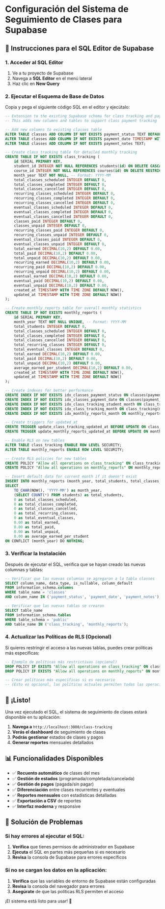 # Configuración del Sistema de Seguimiento de Clases para Supabase

## 🎯 Instrucciones para el SQL Editor de Supabase

### 1. Acceder al SQL Editor
1. Ve a tu proyecto de Supabase
2. Navega a **SQL Editor** en el menú lateral
3. Haz clic en **New Query**

### 2. Ejecutar el Esquema de Base de Datos

Copia y pega el siguiente código SQL en el editor y ejecútalo:

```sql
-- Extension to the existing Supabase schema for class tracking and payment management
-- This adds new columns and tables to support class payment tracking

-- Add new columns to existing classes table
ALTER TABLE classes ADD COLUMN IF NOT EXISTS payment_status TEXT DEFAULT 'unpaid' CHECK (payment_status IN ('unpaid', 'paid'));
ALTER TABLE classes ADD COLUMN IF NOT EXISTS payment_date TIMESTAMP WITH TIME ZONE;
ALTER TABLE classes ADD COLUMN IF NOT EXISTS payment_notes TEXT;

-- Create class_tracking table for detailed monthly tracking
CREATE TABLE IF NOT EXISTS class_tracking (
    id SERIAL PRIMARY KEY,
    student_id INTEGER NOT NULL REFERENCES students(id) ON DELETE CASCADE,
    course_id INTEGER NOT NULL REFERENCES courses(id) ON DELETE RESTRICT,
    month_year TEXT NOT NULL, -- Format: YYYY-MM
    total_classes_scheduled INTEGER DEFAULT 0,
    total_classes_completed INTEGER DEFAULT 0,
    total_classes_cancelled INTEGER DEFAULT 0,
    recurring_classes_scheduled INTEGER DEFAULT 0,
    recurring_classes_completed INTEGER DEFAULT 0,
    recurring_classes_cancelled INTEGER DEFAULT 0,
    eventual_classes_scheduled INTEGER DEFAULT 0,
    eventual_classes_completed INTEGER DEFAULT 0,
    eventual_classes_cancelled INTEGER DEFAULT 0,
    classes_paid INTEGER DEFAULT 0,
    classes_unpaid INTEGER DEFAULT 0,
    recurring_classes_paid INTEGER DEFAULT 0,
    recurring_classes_unpaid INTEGER DEFAULT 0,
    eventual_classes_paid INTEGER DEFAULT 0,
    eventual_classes_unpaid INTEGER DEFAULT 0,
    total_earned DECIMAL(10,2) DEFAULT 0.00,
    total_paid DECIMAL(10,2) DEFAULT 0.00,
    total_unpaid DECIMAL(10,2) DEFAULT 0.00,
    recurring_earned DECIMAL(10,2) DEFAULT 0.00,
    recurring_paid DECIMAL(10,2) DEFAULT 0.00,
    recurring_unpaid DECIMAL(10,2) DEFAULT 0.00,
    eventual_earned DECIMAL(10,2) DEFAULT 0.00,
    eventual_paid DECIMAL(10,2) DEFAULT 0.00,
    eventual_unpaid DECIMAL(10,2) DEFAULT 0.00,
    created_at TIMESTAMP WITH TIME ZONE DEFAULT NOW(),
    updated_at TIMESTAMP WITH TIME ZONE DEFAULT NOW()
);

-- Create monthly_reports table for overall monthly statistics
CREATE TABLE IF NOT EXISTS monthly_reports (
    id SERIAL PRIMARY KEY,
    month_year TEXT NOT NULL UNIQUE, -- Format: YYYY-MM
    total_students INTEGER DEFAULT 0,
    total_classes_scheduled INTEGER DEFAULT 0,
    total_classes_completed INTEGER DEFAULT 0,
    total_classes_cancelled INTEGER DEFAULT 0,
    total_recurring_classes INTEGER DEFAULT 0,
    total_eventual_classes INTEGER DEFAULT 0,
    total_earned DECIMAL(10,2) DEFAULT 0.00,
    total_paid DECIMAL(10,2) DEFAULT 0.00,
    total_unpaid DECIMAL(10,2) DEFAULT 0.00,
    average_earned_per_student DECIMAL(10,2) DEFAULT 0.00,
    created_at TIMESTAMP WITH TIME ZONE DEFAULT NOW(),
    updated_at TIMESTAMP WITH TIME ZONE DEFAULT NOW()
);

-- Create indexes for better performance
CREATE INDEX IF NOT EXISTS idx_classes_payment_status ON classes(payment_status);
CREATE INDEX IF NOT EXISTS idx_classes_payment_date ON classes(payment_date);
CREATE INDEX IF NOT EXISTS idx_class_tracking_student_month ON class_tracking(student_id, month_year);
CREATE INDEX IF NOT EXISTS idx_class_tracking_month ON class_tracking(month_year);
CREATE INDEX IF NOT EXISTS idx_monthly_reports_month ON monthly_reports(month_year);

-- Create triggers for updated_at
CREATE TRIGGER update_class_tracking_updated_at BEFORE UPDATE ON class_tracking FOR EACH ROW EXECUTE FUNCTION update_updated_at_column();
CREATE TRIGGER update_monthly_reports_updated_at BEFORE UPDATE ON monthly_reports FOR EACH ROW EXECUTE FUNCTION update_updated_at_column();

-- Enable RLS on new tables
ALTER TABLE class_tracking ENABLE ROW LEVEL SECURITY;
ALTER TABLE monthly_reports ENABLE ROW LEVEL SECURITY;

-- Create RLS policies for new tables
CREATE POLICY "Allow all operations on class_tracking" ON class_tracking FOR ALL USING (true);
CREATE POLICY "Allow all operations on monthly_reports" ON monthly_reports FOR ALL USING (true);

-- Insert default data for current month if it doesn't exist
INSERT INTO monthly_reports (month_year, total_students, total_classes_scheduled, total_classes_completed, total_classes_cancelled, total_recurring_classes, total_eventual_classes, total_earned, total_paid, total_unpaid, average_earned_per_student)
SELECT 
    TO_CHAR(NOW(), 'YYYY-MM') as month_year,
    (SELECT COUNT(*) FROM students) as total_students,
    0 as total_classes_scheduled,
    0 as total_classes_completed,
    0 as total_classes_cancelled,
    0 as total_recurring_classes,
    0 as total_eventual_classes,
    0.00 as total_earned,
    0.00 as total_paid,
    0.00 as total_unpaid,
    0.00 as average_earned_per_student
ON CONFLICT (month_year) DO NOTHING;
```

### 3. Verificar la Instalación

Después de ejecutar el SQL, verifica que se hayan creado las nuevas columnas y tablas:

```sql
-- Verificar que las nuevas columnas se agregaron a la tabla classes
SELECT column_name, data_type, is_nullable, column_default 
FROM information_schema.columns 
WHERE table_name = 'classes' 
AND column_name IN ('payment_status', 'payment_date', 'payment_notes');

-- Verificar que las nuevas tablas se crearon
SELECT table_name 
FROM information_schema.tables 
WHERE table_schema = 'public' 
AND table_name IN ('class_tracking', 'monthly_reports');
```

### 4. Actualizar las Políticas de RLS (Opcional)

Si quieres restringir el acceso a las nuevas tablas, puedes crear políticas más específicas:

```sql
-- Ejemplo de políticas más restrictivas (opcional)
DROP POLICY IF EXISTS "Allow all operations on class_tracking" ON class_tracking;
DROP POLICY IF EXISTS "Allow all operations on monthly_reports" ON monthly_reports;

-- Crear políticas más específicas si es necesario
-- (Esto es opcional, las políticas actuales permiten todas las operaciones)
```

## 🎉 ¡Listo!

Una vez ejecutado el SQL, el sistema de seguimiento de clases estará disponible en tu aplicación:

1. **Navega a** `http://localhost:3000/class-tracking`
2. **Verás el dashboard** de seguimiento de clases
3. **Podrás gestionar** estados de clases y pagos
4. **Generar reportes** mensuales detallados

## 📊 Funcionalidades Disponibles

- ✅ **Recuento automático** de clases del mes
- ✅ **Gestión de estados** (programada/completada/cancelada)
- ✅ **Gestión de pagos** (pagada/sin pagar)
- ✅ **Diferenciación** entre clases recurrentes y eventuales
- ✅ **Reportes mensuales** con estadísticas detalladas
- ✅ **Exportación a CSV** de reportes
- ✅ **Interfaz moderna** y responsive

## 🔧 Solución de Problemas

### Si hay errores al ejecutar el SQL:
1. **Verifica** que tienes permisos de administrador en Supabase
2. **Ejecuta** el SQL en partes más pequeñas si es necesario
3. **Revisa** la consola de Supabase para errores específicos

### Si no se cargan los datos en la aplicación:
1. **Verifica** que las variables de entorno de Supabase están configuradas
2. **Revisa** la consola del navegador para errores
3. **Asegúrate** de que las políticas RLS permiten el acceso

¡El sistema está listo para usar! 🚀

